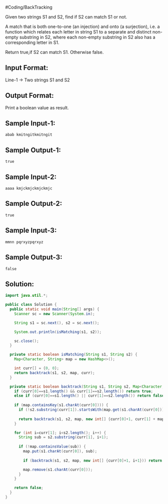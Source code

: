 #Coding/BackTracking 

Given two strings S1 and S2, find if S2 can match S1 or not.

A match that is both one-to-one (an injection) and onto (a surjection), i.e. a function which relates each letter in string S1 to a separate and distinct non-empty substring in S2, where each non-empty substring in S2 also has a corresponding letter in S1.

Return true,if S2 can match S1. Otherwise false.

Input Format:
-------------
Line-1 -> Two strings S1 and S2

Output Format:
--------------
Print a boolean value as result.

Sample Input-1:
---------------
```
abab kmitngitkmitngit
```

Sample Output-1:
----------------
```
true
```

Sample Input-2:
---------------
```
aaaa kmjckmjckmjckmjc
```

Sample Output-2:
----------------
```
true
```

Sample Input-3:
---------------
```
mmnn pqrxyzpqrxyz
```

Sample Output-3:
----------------
```
false
```

## Solution:

```java
import java.util.*;

public class Solution {
  public static void main(String[] args) {
    Scanner sc = new Scanner(System.in);

    String s1 = sc.next(), s2 = sc.next();

    System.out.println(isMatching(s1, s2));

    sc.close();
  }

  private static boolean isMatching(String s1, String s2) {
    Map<Character, String> map = new HashMap<>();

    int curr[] = {0, 0};
    return backtrack(s1, s2, map, curr);
  }

  private static boolean backtrack(String s1, String s2, Map<Character, String> map, int[] curr) {
    if (curr[0]==s1.length() && curr[1]==s2.length()) return true;
    else if (curr[0]==s1.length() || curr[1]==s2.length()) return false;
    
    if (map.containsKey(s1.charAt(curr[0]))) {
      if (!s2.substring(curr[1]).startsWith(map.get(s1.charAt(curr[0])))) return false;
      
      return backtrack(s1, s2, map, new int[] {curr[0]+1, curr[1] + map.get(s1.charAt(curr[0])).length()});
    }

    for (int i=curr[1]; i<s2.length(); i++) {
      String sub = s2.substring(curr[1], i+1);
      
      if (!map.containsValue(sub)) {
        map.put(s1.charAt(curr[0]), sub);
        
        if (backtrack(s1, s2, map, new int[] {curr[0]+1, i+1})) return true;

        map.remove(s1.charAt(curr[0]));
      }
    }

    return false;
  }
}
```